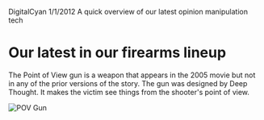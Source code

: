 DigitalCyan
1/1/2012
A quick overview of our latest opinion manipulation tech

# Our latest in our firearms lineup

The Point of View gun is a weapon that appears in the 2005 movie but not in any of the prior 
versions of the story. The gun was designed by Deep Thought. It makes the victim see things from 
the shooter's point of view.

![POV Gun](https://static.wikia.nocookie.net/hitchhikers/images/7/7a/Pointofviewguntrillian.jpg)
